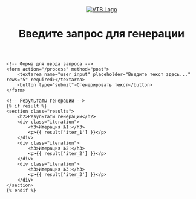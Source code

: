 <!DOCTYPE html>
<html lang="ru">
<head>
    <meta charset="UTF-8">
    <meta name="viewport" content="width=device-width, initial-scale=1.0">
    <title>Text Generation</title>
    <link rel="stylesheet" href="{{ url_for('static', filename='style.css') }}">
    <link rel="icon" href="{{ url_for('static', filename='favicon.ico') }}" type="image/x-icon">
</head>
<body>
    <!-- Логотип и заголовок -->
    <header>
        <a href="https://www.vtb.ru" target="_blank">
            <img src="{{ url_for('static', filename='vtb-logo.png') }}" alt="VTB Logo" class="logo">
        </a>
        <h1>Введите запрос для генерации</h1>
    </header>

    <!-- Форма для ввода запроса -->
    <form action="/process" method="post">
        <textarea name="user_input" placeholder="Введите текст здесь..." rows="5" required></textarea>
        <button type="submit">Сгенерировать текст</button>
    </form>

    <!-- Результаты генерации -->
    {% if result %}
    <section class="results">
        <h2>Результаты генерации</h2>
        <div class="iteration">
            <h3>Итерация №1:</h3>
            <p>{{ result['iter_1'] }}</p>
        </div>
        <div class="iteration">
            <h3>Итерация №2:</h3>
            <p>{{ result['iter_2'] }}</p>
        </div>
        <div class="iteration">
            <h3>Итерация №3:</h3>
            <p>{{ result['iter_3'] }}</p>
        </div>
    </section>
    {% endif %}
</body>
</html>
